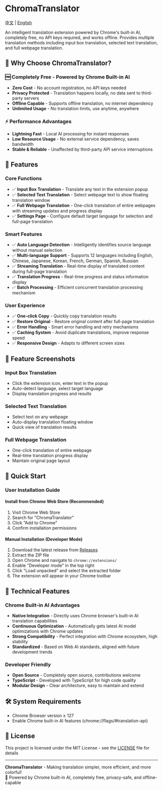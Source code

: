 # ChromaTranslator

[中文](README.md) | [English](README_EN.md)

An intelligent translation extension powered by Chrome's built-in AI, completely free, no API keys required, and works offline. Provides multiple translation methods including input box translation, selected text translation, and full webpage translation.

## 🎯 Why Choose ChromaTranslator?

### 🆓 Completely Free - Powered by Chrome Built-in AI
- **Zero Cost** - No account registration, no API keys needed
- **Privacy Protected** - Translation happens locally, no data sent to third-party servers
- **Offline Capable** - Supports offline translation, no internet dependency
- **Unlimited Usage** - No translation limits, use anytime, anywhere

### ⚡ Performance Advantages
- **Lightning Fast** - Local AI processing for instant responses
- **Low Resource Usage** - No external service dependency, saves bandwidth
- **Stable & Reliable** - Unaffected by third-party API service interruptions

## 🌟 Features

### Core Functions
- ✅ **Input Box Translation** - Translate any text in the extension popup
- ✅ **Selected Text Translation** - Select webpage text to show floating translation window
- ✅ **Full Webpage Translation** - One-click translation of entire webpages with streaming updates and progress display
- ✅ **Settings Page** - Configure default target language for selection and full-page translation

### Smart Features
- ✅ **Auto Language Detection** - Intelligently identifies source language without manual selection
- ✅ **Multi-language Support** - Supports 12 languages including English, Chinese, Japanese, Korean, French, German, Spanish, Russian
- ✅ **Streaming Translation** - Real-time display of translated content during full-page translation
- ✅ **Translation Progress** - Real-time progress and status information display
- ✅ **Batch Processing** - Efficient concurrent translation processing mechanism

### User Experience
- ✅ **One-click Copy** - Quickly copy translation results
- ✅ **Restore Original** - Restore original content after full-page translation
- ✅ **Error Handling** - Smart error handling and retry mechanisms
- ✅ **Caching System** - Avoid duplicate translations, improve response speed
- ✅ **Responsive Design** - Adapts to different screen sizes

## 📸 Feature Screenshots

### Input Box Translation
- Click the extension icon, enter text in the popup
- Auto-detect language, select target language
- Display translation progress and results

### Selected Text Translation
- Select text on any webpage
- Auto-display translation floating window
- Quick view of translation results

### Full Webpage Translation
- One-click translation of entire webpage
- Real-time translation progress display
- Maintain original page layout

## 🚀 Quick Start

### User Installation Guide

#### Install from Chrome Web Store (Recommended)
1. Visit Chrome Web Store
2. Search for "ChromaTranslator"
3. Click "Add to Chrome"
4. Confirm installation permissions

#### Manual Installation (Developer Mode)
1. Download the latest release from [Releases](https://github.com/your-username/chrome-translation-extension/releases)
2. Extract the ZIP file
3. Open Chrome and navigate to `chrome://extensions/`
4. Enable "Developer mode" in the top right
5. Click "Load unpacked" and select the extracted folder
6. The extension will appear in your Chrome toolbar

## 🔧 Technical Features

### Chrome Built-in AI Advantages
- **Native Integration** - Directly uses Chrome browser's built-in AI translation capabilities
- **Continuous Optimization** - Automatically gets latest AI model optimizations with Chrome updates
- **Strong Compatibility** - Perfect integration with Chrome ecosystem, high stability
- **Standardized** - Based on Web AI standards, aligned with future development trends

### Developer Friendly
- **Open Source** - Completely open source, contributions welcome
- **TypeScript** - Developed with TypeScript for high code quality
- **Modular Design** - Clear architecture, easy to maintain and extend

## 🛠️ System Requirements

- Chrome Browser version ≥ 127
- Enable Chrome built-in AI features (chrome://flags/#translation-api)

## 📄 License

This project is licensed under the MIT License - see the [LICENSE](LICENSE) file for details

---

**ChromaTranslator** - Making translation simpler, more efficient, and more colorful!  
🚀 Powered by Chrome built-in AI, completely free, privacy-safe, and offline-capable